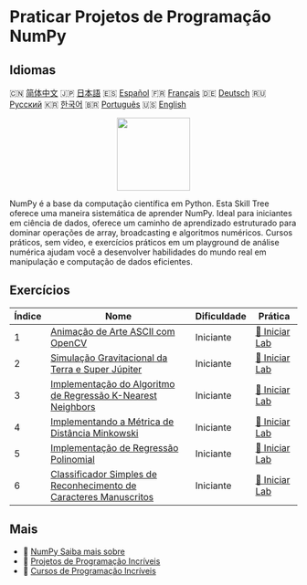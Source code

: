 # Praticar Projetos de Programação NumPy

## Idiomas

🇨🇳 [简体中文](README_zh.md) 🇯🇵 [日本語](README_ja.md) 🇪🇸 [Español](README_es.md) 🇫🇷 [Français](README_fr.md) 🇩🇪 [Deutsch](README_de.md) 🇷🇺 [Русский](README_ru.md) 🇰🇷 [한국어](README_ko.md) 🇧🇷 [Português](README_pt.md) 🇺🇸 [English](README.md) 

<div align="center">
<img width="128px" src="https://file.labex.io/path/gdqX0QgXsYjL.png">
</div>

NumPy é a base da computação científica em Python. Esta Skill Tree oferece uma maneira sistemática de aprender NumPy. Ideal para iniciantes em ciência de dados, oferece um caminho de aprendizado estruturado para dominar operações de array, broadcasting e algoritmos numéricos. Cursos práticos, sem vídeo, e exercícios práticos em um playground de análise numérica ajudam você a desenvolver habilidades do mundo real em manipulação e computação de dados eficientes.

## Exercícios

|   Índice | Nome                                                                                                                                                         | Dificuldade   | Prática                                                                                                       |
|----------|--------------------------------------------------------------------------------------------------------------------------------------------------------------|---------------|---------------------------------------------------------------------------------------------------------------|
|        1 | [Animação de Arte ASCII com OpenCV](https://labex.io/pt/courses/project-ascii-art-animation-with-opencv)                                                     | Iniciante     | [🚀 Iniciar Lab](https://labex.io/pt/courses/project-ascii-art-animation-with-opencv)                         |
|        2 | [Simulação Gravitacional da Terra e Super Júpiter](https://labex.io/pt/courses/project-gravitational-simulation-of-earth-and-super-jupiter)                  | Iniciante     | [🚀 Iniciar Lab](https://labex.io/pt/courses/project-gravitational-simulation-of-earth-and-super-jupiter)     |
|        3 | [Implementação do Algoritmo de Regressão K-Nearest Neighbors](https://labex.io/pt/courses/project-k-nearest-neighbors-regression-algorithm-implementation)   | Iniciante     | [🚀 Iniciar Lab](https://labex.io/pt/courses/project-k-nearest-neighbors-regression-algorithm-implementation) |
|        4 | [Implementando a Métrica de Distância Minkowski](https://labex.io/pt/courses/project-implementing-minkowski-distance-metric)                                 | Iniciante     | [🚀 Iniciar Lab](https://labex.io/pt/courses/project-implementing-minkowski-distance-metric)                  |
|        5 | [Implementação de Regressão Polinomial](https://labex.io/pt/courses/project-polynomial-regression-implementation-and-application)                            | Iniciante     | [🚀 Iniciar Lab](https://labex.io/pt/courses/project-polynomial-regression-implementation-and-application)    |
|        6 | [Classificador Simples de Reconhecimento de Caracteres Manuscritos](https://labex.io/pt/courses/project-simple-handwritten-character-recognition-classifier) | Iniciante     | [🚀 Iniciar Lab](https://labex.io/pt/courses/project-simple-handwritten-character-recognition-classifier)     |

## Mais

- 🔗 [NumPy Saiba mais sobre](https://labex.io/pt/skilltrees/numpy)
- 🔗 [Projetos de Programação Incríveis](https://github.com/labex-labs/awesome-programming-projects)
- 🔗 [Cursos de Programação Incríveis](https://github.com/labex-labs/awesome-programming-courses)

